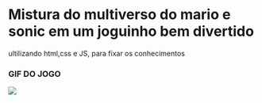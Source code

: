 

<h1>Mistura do multiverso do mario e sonic em um joguinho bem divertido</h1>

<p>ultilizando html,css e JS, para fixar os conhecimentos<p>
  
  <h3>GIF DO JOGO</h3>
 
  <img src = './assets/gig.gif'>
